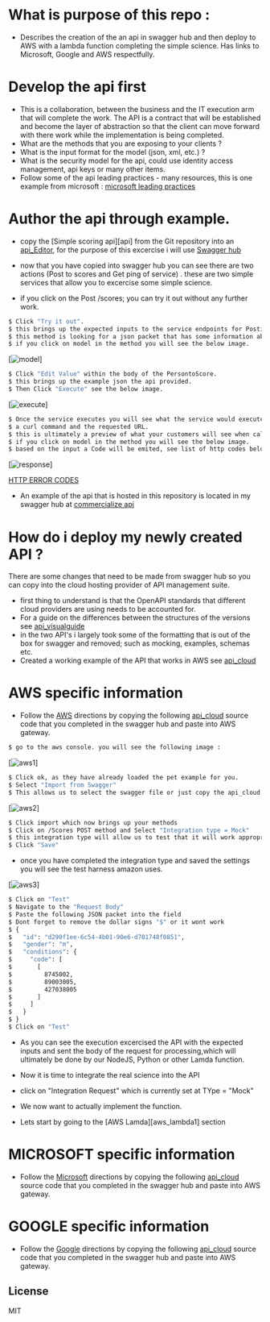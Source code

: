 # What is purpose of this repo :
* Describes the creation of the an api in swagger hub and then deploy to AWS with a lambda function completing the simple science. Has links to Microsoft, Google and AWS respectfully.  

# Develop the api first
* This is a collaboration, between the business and the IT execution arm that will complete the work.  The API is a contract that will be established and become the layer of abstraction so that the client can move forward with there work while the implementation is being completed.
* What are the methods that you are exposing to your clients ?
* What is the input format for the model (json, xml, etc.) ?
* What is the security model for the api, could use identity access management, api keys or many other items.
* Follow some of the api leading practices - many resources, this is one example from microsoft : [microsoft leading practices][ms2]

# Author the api through example.
* copy the [Simple scoring api][api] from the Git repository into an [api_Editor], for the purpose of this excercise i will use [Swagger hub][sh1] 

* now that you have copied into swagger hub you can see there are two actions (Post to scores and Get ping of service) . these are two simple services that allow you to excercise some simple science.  
* if you click on the Post /scores; you can try it out without any further work.  

```sh
$ Click "Try it out".
$ this brings up the expected inputs to the service endpoints for Posting a score.
$ this method is looking for a json packet that has some information about the person to be scored.
$ if you click on model in the method you will see the below image.
```
[![model](https://github.com/eddeuser2017/commercialize_api/blob/master/personToScore.png)]

```sh
$ Click "Edit Value" within the body of the PersontoScore.
$ this brings up the example json the api provided.
$ Then Click "Execute" see the below image.
```
[![execute](https://github.com/eddeuser2017/commercialize_api/blob/master/personJsonExecute.png)]

```sh
$ Once the service executes you will see what the service would execute as 
$ a curl command and the requested URL.  
$ this is ultimately a preview of what your customers will see when calling your service.
$ if you click on model in the method you will see the below image.
$ based on the input a Code will be emited, see list of http codes below

```
[![response](https://github.com/eddeuser2017/commercialize_api/blob/master/scorePerson_response.png)]

[HTTP ERROR CODES][http]


* An example of the api that is hosted in this repository is located in my swagger hub at [commercialize api][soa1]


# How do i deploy my newly created API ?
There are some changes that need to be made from swagger hub so you can copy into the cloud hosting provider of API management suite. 
* first thing to understand is that the OpenAPI standards that different cloud providers are using needs to be accounted for.
* For a guide on the differences between the structures of the versions see [api_visualguide][openapi]
* in the two API's i largely took some of the formatting that is out of the box for swagger and removed; such as mocking, examples, schemas etc.
* Created a working example of the API that works in AWS see [api_cloud]




# AWS specific information 
* Follow the [AWS][aws1] directions by copying the following [api_cloud] source code that you completed in the swagger hub and paste into AWS gateway.

```sh
$ go to the aws console. you will see the following image : 
```
[![aws1](https://github.com/eddeuser2017/commercialize_api/blob/master/aws-apicreation1.png)]

```sh
$ Click ok, as they have already loaded the pet example for you.
$ Select "Import from Swagger"
$ This allows us to select the swagger file or just copy the api_cloud file from the repository into this box.
```
[![aws2](https://github.com/eddeuser2017/commercialize_api/blob/master/aws-apicreation2.png)]

```sh
$ Click import which now brings up your methods
$ Click on /Scores POST method and Select "Integration type = Mock"
$ this integration type will allow us to test that it will work appropriately prior to introducing the lamda function.
$ Click "Save"
```
* once you have completed the integration type and saved the settings you will see the test harness amazon uses.

[![aws3](https://github.com/eddeuser2017/commercialize_api/blob/master/aws-apicreation3.png)]

```sh
$ Click on "Test"
$ Navigate to the "Request Body"
$ Paste the following JSON packet into the field
$ Dont forget to remove the dollar signs "$" or it wont work
$ {
$   "id": "d290f1ee-6c54-4b01-90e6-d701748f0851",
$   "gender": "m",
$   "conditions": {
$     "code": [
$       [
$         8745002,
$         89003005,
$         427038005
$       ]
$     ]
$   }
$ }
$ Click on "Test"
```
* As you can see the execution excercised the API with the expected inputs and sent the body of the request for processing,which will ultimately be done by our NodeJS, Python or other Lamda function.

* Now it is time to integrate the real science into the API
* click on "Integration Request" which is currently set at TYpe = "Mock"
* We now want to actually implement the function.
* Lets start by going to the [AWS Lamda][aws_lambda1] section 


# MICROSOFT specific information 
* Follow the [Microsoft][ms1] directions by copying the following [api_cloud] source code that you completed in the swagger hub and paste into AWS gateway.


# GOOGLE specific information 
* Follow the [Google][gg1] directions by copying the following [api_cloud] source code that you completed in the swagger hub and paste into AWS gateway.




License
----

MIT


   [sh1]: <https://swagger.io/tools/swaggerhub/>
   [ms1]: <https://azure.microsoft.com/en-us/services/api-management/>
   [ms2]: <https://docs.microsoft.com/en-us/azure/architecture/best-practices/api-design>
   [gg1]: <https://cloud.google.com/apigee-api-management/>
   [aws1]: <https://docs.aws.amazon.com/apigateway/latest/developerguide/integrating-api-with-aws-services-lambda.html>
   [soa1]:<https://app.swaggerhub.com/apis/edeuser/CommercializationAPI_SOA/1.0.0>
   
   [simple scoring api]: <https://github.com/eddeuser2017/commercialize_api/blob/master/simplescoringapi>
   [api_cloud]: <https://github.com/eddeuser2017/commercialize_api/blob/master/api_cloud>
   [scorePerson]: <https://github.com/eddeuser2017/commercialize_api/blob/master/scorePerson>
   [http]: <https://en.wikipedia.org/wiki/List_of_HTTP_status_codes>
   [api_Editor]: <https://github.com/OAI/OpenAPI-Specification/blob/master/IMPLEMENTATIONS.md#implementations>
   [openapi]: <https://blog.readme.io/an-example-filled-guide-to-swagger-3-2/>
   
